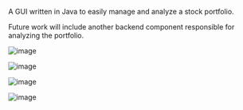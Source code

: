 A GUI written in Java to easily manage and analyze a stock portfolio.

Future work will include another backend component responsible for analyzing the portfolio.

![image](https://github.com/user-attachments/assets/1c3e7eda-8c7b-4788-b14b-c68537c1b581)

![image](https://github.com/user-attachments/assets/f256504c-8350-4966-8098-211ddc5f5af0)

![image](https://github.com/user-attachments/assets/b1028c76-fa30-4a88-ac70-70fbde2724a1)

![image](https://github.com/user-attachments/assets/0ef253a7-8a0a-476d-8b06-61d8d35ad54e)







